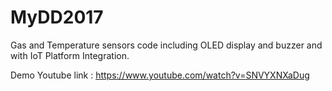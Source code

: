 # MyDD2017

Gas and Temperature sensors code including OLED display and buzzer and with IoT Platform Integration.

Demo Youtube link : https://www.youtube.com/watch?v=SNVYXNXaDug


